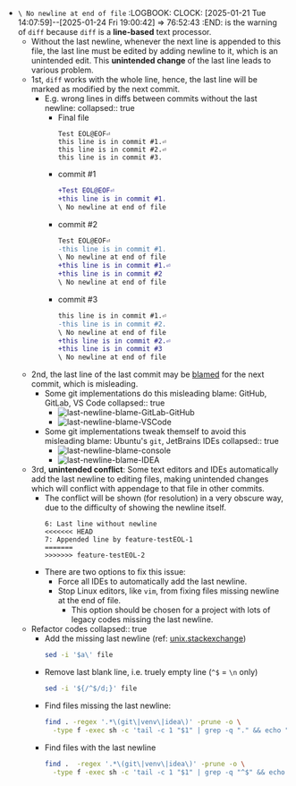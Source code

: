 - `\ No newline at end of file`
  :LOGBOOK:
  CLOCK: [2025-01-21 Tue 14:07:59]--[2025-01-24 Fri 19:00:42] =>  76:52:43
  :END:
  is the warning of `diff` because `diff` is a **line-based** text processor.
	- Without the last newline, whenever the next line is appended to this file, the last line must be edited by adding newline to it, which is an unintended edit. This **unintended change** of the last line leads to various problem.
	- 1st, `diff` works with the whole line, hence, the last line will be marked as modified by the next commit.
		- E.g. wrong lines in diffs between commits without the last newline:
		  collapsed:: true
			- Final file
			  ```
			  Test EOL@EOF⏎
			  this line is in commit #1.⏎
			  this line is in commit #2.⏎
			  this line is in commit #3.
			  ```
			- commit #1
			  ```diff
			  +Test EOL@EOF⏎
			  +this line is in commit #1.
			  \ No newline at end of file
			  ```
			- commit #2
			  ```diff
			  Test EOL@EOF⏎
			  -this line is in commit #1.
			  \ No newline at end of file
			  +this line is in commit #1.⏎
			  +this line is in commit #2
			  \ No newline at end of file
			  ```
			- commit #3
			  ```diff
			  this line is in commit #1.⏎
			  -this line is in commit #2.
			  \ No newline at end of file
			  +this line is in commit #2.⏎
			  +this line is in commit #3
			  \ No newline at end of file
			  ```
	- 2nd, the last line of the last commit may be [blamed](https://git-scm.com/docs/git-blame) for the next commit, which is misleading.
		- Some git implementations do this misleading blame: GitHub, GitLab, VS Code
		  collapsed:: true
			- ![last-newline-blame-GitLab-GitHub](../assets/TextProcessing/last-newline/last-newline-blame-GitLab-GitHub.png)
			- ![last-newline-blame-VSCode](../assets/TextProcessing/last-newline/last-newline-blame-VSCode.png)
		- Some git implementations tweak themself to avoid this misleading blame: Ubuntu's `git`, JetBrains IDEs
		  collapsed:: true
			- ![last-newline-blame-console](../assets/TextProcessing/last-newline/last-newline-blame-console.png)
			- ![last-newline-blame-IDEA](../assets/TextProcessing/last-newline/last-newline-blame-IDEA.png)
	- 3rd, **unintended conflict**: Some text editors and IDEs automatically add the last newline to editing files, making unintended changes which will conflict with appendage to that file in other commits.
		- The conflict will be shown (for resolution) in a very obscure way, due to the difficulty of showing the newline itself.
		  ```git-merge-conflict
		  6: Last line without newline
		  <<<<<<< HEAD
		  7: Appended line by feature-testEOL-1
		  =======
		  >>>>>>> feature-testEOL-2
		  
		  ```
		- There are two options to fix this issue:
			- Force all IDEs to automatically add the last newline.
			- Stop Linux editors, like `vim`, from fixing files missing newline at the end of file.
				- This option should be chosen for a project with lots of legacy codes missing the last newline.
	- Refactor codes
	  collapsed:: true
		- Add the missing last newline (ref: [unix.stackexchange](https://unix.stackexchange.com/a/31955/566548))
		  ```sh
		  sed -i '$a\' file
		  ```
		- Remove last blank line, i.e. truely empty line (`^$` = `\n` only)
		  ```sh
		  sed -i '${/^$/d;}' file
		  ```
		- Find files missing the last newline:
		  ```sh
		  find . -regex '.*\(git\|venv\|idea\)' -prune -o \
		    -type f -exec sh -c 'tail -c 1 "$1" | grep -q "." && echo "$1"' no-last-newline {} \;
		  ```
		- Find files with the last newline
		  ```sh
		  find .  -regex '.*\(git\|venv\|idea\)' -prune -o \
		    -type f -exec sh -c 'tail -c 1 "$1" | grep -q "^$" && echo "$1"' with-last-newline {} \;
		  ```
